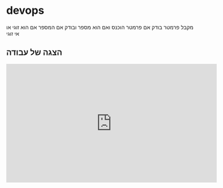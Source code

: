 # devops

מקבל פרמטר בודק אם פרמטר הוכנס ואם הוא מספר ובודק אם המספר אם הוא זוגי או אי זוגי

## הצגה של עבודה

<iframe width="560" height="315" src="https://youtu.be/cmkqmMbMC48" frameborder="0" allowfullscreen></iframe>
